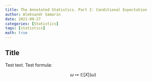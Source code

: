 ```yaml
---
title: The Annotated Statistics. Part I: Conditional Expectation
author: Aleksandr Samarin
date: 2021-09-27
categories: [Statistics]
tags: [statistics]
math: true
---
```


## Title

Test text. Test formula:


$$ \omega \mapsto \mathbb{E}[X](\omega) $$
